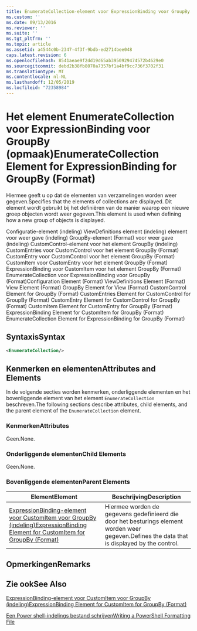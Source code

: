 ```yaml
---
title: EnumerateCollection-element voor ExpressionBinding voor GroupBy (indeling) | Microsoft Docs
ms.custom: ''
ms.date: 09/13/2016
ms.reviewer: ''
ms.suite: ''
ms.tgt_pltfrm: ''
ms.topic: article
ms.assetid: a4544c0b-2347-4f3f-9bdb-ed2714bee048
caps.latest.revision: 6
ms.openlocfilehash: 8541aeae9f2dd19d65ab3950929474572b4629e0
ms.sourcegitcommit: debd2b38fb8070a7357bf1a4bf9cc736f3702f31
ms.translationtype: MT
ms.contentlocale: nl-NL
ms.lasthandoff: 12/05/2019
ms.locfileid: "72358984"
---
```

# <a name="enumeratecollection-element-for-expressionbinding-for-groupby-format"></a><span data-ttu-id="55e09-102">Het element EnumerateCollection voor ExpressionBinding voor GroupBy (opmaak)</span><span class="sxs-lookup"><span data-stu-id="55e09-102">EnumerateCollection Element for ExpressionBinding for GroupBy (Format)</span></span>

<span data-ttu-id="55e09-103">Hiermee geeft u op dat de elementen van verzamelingen worden weer gegeven.</span><span class="sxs-lookup"><span data-stu-id="55e09-103">Specifies that the elements of collections are displayed.</span></span> <span data-ttu-id="55e09-104">Dit element wordt gebruikt bij het definiëren van de manier waarop een nieuwe groep objecten wordt weer gegeven.</span><span class="sxs-lookup"><span data-stu-id="55e09-104">This element is used when defining how a new group of objects is displayed.</span></span>

<span data-ttu-id="55e09-105">Configuratie-element (indeling) ViewDefinitions element (indeling) element voor weer gave (indeling) GroupBy-element (Format) voor weer gave (indeling) CustomControl-element voor het element GroupBy (indeling) CustomEntries voor CustomControl voor het element GroupBy (Format) CustomEntry voor CustomControl voor het element GroupBy (Format) CustomItem voor CustomEntry voor het element GroupBy (Format) ExpressionBinding voor CustomItem voor het element GroupBy (Format) EnumerateCollection voor ExpressionBinding voor GroupBy (Format)</span><span class="sxs-lookup"><span data-stu-id="55e09-105">Configuration Element (Format) ViewDefinitions Element (Format) View Element (Format) GroupBy Element for View (Format) CustomControl Element for GroupBy (Format) CustomEntries Element for CustomControl for GroupBy (Format) CustomEntry Element for CustomControl for GroupBy (Format) CustomItem Element for CustomEntry for GroupBy (Format) ExpressionBinding Element for CustomItem for GroupBy (Format) EnumerateCollection Element for ExpressionBinding for GroupBy (Format)</span></span>

## <a name="syntax"></a><span data-ttu-id="55e09-106">Syntaxis</span><span class="sxs-lookup"><span data-stu-id="55e09-106">Syntax</span></span>

```xml
<EnumerateCollection/>
```

## <a name="attributes-and-elements"></a><span data-ttu-id="55e09-107">Kenmerken en elementen</span><span class="sxs-lookup"><span data-stu-id="55e09-107">Attributes and Elements</span></span>

<span data-ttu-id="55e09-108">In de volgende secties worden kenmerken, onderliggende elementen en het bovenliggende element van het element `EnumerateCollection` beschreven.</span><span class="sxs-lookup"><span data-stu-id="55e09-108">The following sections describe attributes, child elements, and the parent element of the `EnumerateCollection` element.</span></span>

### <a name="attributes"></a><span data-ttu-id="55e09-109">Kenmerken</span><span class="sxs-lookup"><span data-stu-id="55e09-109">Attributes</span></span>

<span data-ttu-id="55e09-110">Geen.</span><span class="sxs-lookup"><span data-stu-id="55e09-110">None.</span></span>

### <a name="child-elements"></a><span data-ttu-id="55e09-111">Onderliggende elementen</span><span class="sxs-lookup"><span data-stu-id="55e09-111">Child Elements</span></span>

<span data-ttu-id="55e09-112">Geen.</span><span class="sxs-lookup"><span data-stu-id="55e09-112">None.</span></span>

### <a name="parent-elements"></a><span data-ttu-id="55e09-113">Bovenliggende elementen</span><span class="sxs-lookup"><span data-stu-id="55e09-113">Parent Elements</span></span>

|<span data-ttu-id="55e09-114">Element</span><span class="sxs-lookup"><span data-stu-id="55e09-114">Element</span></span>|<span data-ttu-id="55e09-115">Beschrijving</span><span class="sxs-lookup"><span data-stu-id="55e09-115">Description</span></span>|
|-------------|-----------------|
|[<span data-ttu-id="55e09-116">ExpressionBinding-element voor CustomItem voor GroupBy (indeling)</span><span class="sxs-lookup"><span data-stu-id="55e09-116">ExpressionBinding Element for CustomItem for GroupBy (Format)</span></span>](./expressionbinding-element-for-customitem-for-groupby-format.md)|<span data-ttu-id="55e09-117">Hiermee worden de gegevens gedefinieerd die door het besturings element worden weer gegeven.</span><span class="sxs-lookup"><span data-stu-id="55e09-117">Defines the data that is displayed by the control.</span></span>|

## <a name="remarks"></a><span data-ttu-id="55e09-118">Opmerkingen</span><span class="sxs-lookup"><span data-stu-id="55e09-118">Remarks</span></span>

## <a name="see-also"></a><span data-ttu-id="55e09-119">Zie ook</span><span class="sxs-lookup"><span data-stu-id="55e09-119">See Also</span></span>

[<span data-ttu-id="55e09-120">ExpressionBinding-element voor CustomItem voor GroupBy (indeling)</span><span class="sxs-lookup"><span data-stu-id="55e09-120">ExpressionBinding Element for CustomItem for GroupBy (Format)</span></span>](./expressionbinding-element-for-customitem-for-groupby-format.md)

[<span data-ttu-id="55e09-121">Een Power shell-indelings bestand schrijven</span><span class="sxs-lookup"><span data-stu-id="55e09-121">Writing a PowerShell Formatting File</span></span>](./writing-a-powershell-formatting-file.md)
